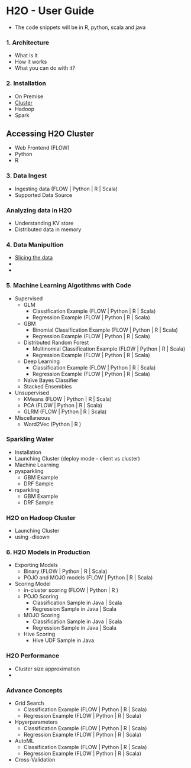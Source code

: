 # H2O - User Guide #

 - The code snippets will be in R, python, scala and java

### 1. Architecture ###
 - What is it
 - How it works
 - What you can do with it? 

### 2. Installation ###
 - On Premise
 - [Cluster](https://github.com/Avkash/mldl/blob/master/orgs/h2o/h2o_installation.md)
 - Hadoop
 - Spark

## Accessing H2O Cluster
 - Web Frontend (FLOW)
 - Python
 - R
 
### 3. Data Ingest ###
 - Ingesting data (FLOW | Python | R | Scala)
 - Supported Data Source

### Analyzing data in H2O ###
 - Understanding KV store
 - Distributed data in memory
  
### 4. Data Manipultion ###
  - [Slicing the data](https://github.com/Avkash/mldl/blob/master/orgs/h2o/h2o_data_man.md)
  - 
  - 

### 5. Machine Learning Algotithms with Code ###
  - Supervised 
    - GLM
      - Classification Example (FLOW | Python | R | Scala)
      - Regression Example (FLOW | Python | R | Scala)
    - GBM 
      - Binomial Classification Example (FLOW | Python | R | Scala)
      - Regression Example (FLOW | Python | R | Scala)
    - Distributed Random Forest
      - Multinomial Classification Example (FLOW | Python | R | Scala)
      - Regression Example (FLOW | Python | R | Scala)
    - Deep Learning
      - Classification Example (FLOW | Python | R | Scala)
      - Regression Example (FLOW | Python | R | Scala)
    - Naïve Bayes Classifier
    - Stacked Ensembles
  - Unsupervised 
    - KMeans (FLOW | Python | R | Scala)
    - PCA (FLOW | Python | R | Scala)
    - GLRM (FLOW | Python | R | Scala)
  - Miscellaneous 
    - Word2Vec (Python | R )
    
### Sparkling Water ##
 - Installation
 - Launching Cluster (deploy mode - client vs cluster)
 - Machine Learning 
 - pysparkling
   - GBM Example
   - DRF Sample
 - rsparkling
   - GBM Example
   - DRF Sample
  
### H2O on Hadoop Cluster ##
 - Launching Cluster 
 - using -disown

### 6. H2O Models in Production ###
 - Exporting Models
   - Binary  (FLOW | Python | R | Scala)
   - POJO and MOJO models (FLOW | Python | R | Scala)
 - Scoring Model
   - in-cluster scoring (FLOW | Python | R )
   - POJO Scoring
     - Classification Sample in Java | Scala
     - Regression Sample in Java | Scala
   - MOJO Scoring
     - Classification Sample in Java | Scala
     - Regression Sample in Java | Scala
   - Hive Scoring
     - Hive UDF Sample in Java

### H2O Performance ###
  - Cluster size approximation
  - 

### Advance Concepts ###
  - Grid Search
    - Classification Example (FLOW | Python | R | Scala)
    - Regression Example (FLOW | Python | R | Scala)
  - Hpyerparameters 
    - Classification Example (FLOW | Python | R | Scala)
    - Regression Example (FLOW | Python | R | Scala)
  - AutoML
    - Classification Example (FLOW | Python | R | Scala)
    - Regression Example (FLOW | Python | R | Scala)
  - Cross-Validation
